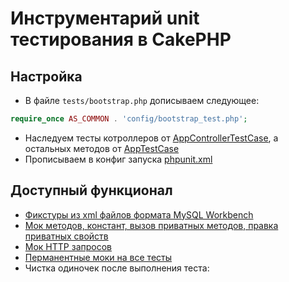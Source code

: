 # Инструментарий unit тестирования в CakePHP

## Настройка
* В файле `tests/bootstrap.php` дописываем следующее:
```php
require_once AS_COMMON . 'config/bootstrap_test.php';
```
* Наследуем тесты котроллеров от [AppControllerTestCase](AppControllerTestCase.php), а остальных методов от [AppTestCase](AppTestCase.php)
* Прописываем в конфиг запуска [phpunit.xml](phpunit.xml)

## Доступный функционал
* [Фикстуры из xml файлов формата MySQL Workbench](Fixture)
* [Мок методов, констант, вызов приватных методов, правка приватных свойств](HttpClientMock)
* [Мок HTTP запросов](HttpClientMock)
* [Перманентные моки на все тесты](PermanentMocks)
* Чистка одиночек после выполнения теста: 